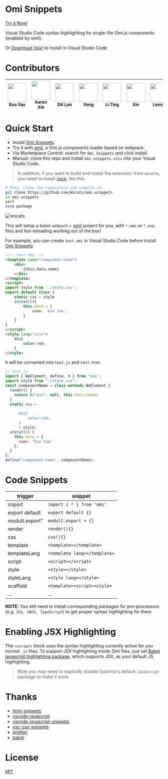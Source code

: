 # Omi Snippets

[Try it Now!](https://marketplace.visualstudio.com/items?itemName=Wscats.omi-snippets)

Visual Studio Code syntax highlighting for single-file Omi.js components (enabled by omil).

Or [Download Vsix!](https://github.com/Wscats/omi-snippets/releases/download/0.41/omi-snippets-0.4.1.vsix) to install in Visual Studio Code

# Contributors

| [<img src="https://avatars1.githubusercontent.com/u/17243165?s=460&v=4" width="60px;"/><br /><sub>Eno Yao</sub>](https://github.com/Wscats)| [<img src="https://avatars2.githubusercontent.com/u/5805270?s=460&v=4" width="60px;"/><br /><sub>Aaron Xie</sub>](https://github.com/aaron-xie)| [<img src="https://avatars3.githubusercontent.com/u/12515367?s=460&v=4" width="60px;"/><br /><sub>DK Lan</sub>](https://github.com/dk-lan)| [<img src="https://avatars1.githubusercontent.com/u/30917929?s=460&v=4" width="60px;"/><br /><sub>Yong</sub>](https://github.com/flowerField)| [<img src="https://avatars3.githubusercontent.com/u/33544236?s=460&v=4" width="60px;"/><br /><sub>Li Ting</sub>](https://github.com/Liting1)| <img src="https://wscats.github.io/omi-snippets/images/xin.jpg" width="60px;"/><br /><sub>Xin</sub>| <img src="https://wscats.github.io/omi-snippets/images/lemon.jpg" width="60px;"/><br /><sub>Lemon</sub>  |  <img src="https://wscats.github.io/omi-snippets/images/jing.jpg" width="60px;"/><br /><sub>Jing</sub>  |  <img src="https://wscats.github.io/omi-snippets/images/lin.jpg" width="60px;"/><br /><sub>Lin</sub>  | [<img src="https://avatars3.githubusercontent.com/u/42401429?s=460&v=4" width="60px;"/><br /><sub>Wang Sha</sub>](https://github.com/fllowerrbb)| 
| - | - | - | - | - | - | - | - | - | - |

# Quick Start

- Install [Omi Snippets](https://marketplace.visualstudio.com/items?itemName=Wscats.omi-snippets).
- Try it with [omil](https://github.com/Wscats/omil), a Omi.js components loader based on webpack.
- Via Marketplace Control: search for `Omi Snippets` and click install.
- Manual: clone this repo and install `omi-snippets.vsix` into your Visual Studio Code.
> In addition, if you want to build and install the extension from source, you need to install [vsce](https://code.visualstudio.com/api/working-with-extensions/publishing-extension), like this.

```bash
# Then, clone the repository and compile it.
git clone https://github.com/Wscats/omi-snippets
cd omi-snippets
yarn
vsce package
```
![wscats](https://wscats.github.io/omi-snippets/images/omi-snippets.gif)

This will setup a basic `webpack` + [omil](https://github.com/Wscats/omil) project for you, with `*.omi` or `*.eno` files and hot-reloading working out of the box!

For example, you can create `test.omi` in Visual Studio Code before install [Omi Snippets](https://marketplace.visualstudio.com/items?itemName=Wscats.omi-snippets)
```html
<!-- test.omi -->
<template name="component-name">
    <div>
        {this.data.name}
    </div>
</template>
<script>
import style from './style.css';
export default class {
    static css = style
    install(){
        this.data = {
            name: 'Eno Yao',
        }
    }
}
</script>
<style lang="scss">
    div{
        color:red;
    }
</style>
```

It will be converted into `test.js` and `test.html`
```jsx
// test.js
import { WeElement, define, h } from "omi";
import style from "./style.css";
const componentName = class extends WeElement {
  render() {
    return h("div", null, this.data.name);
  }
  static css =
    `
      div{
          color:red;
      }
    ` + style;
  install() {
    this.data = {
      name: "Eno Yao"
    };
  }
};
define("component-name", componentName);
```

# Code Snippets

|trigger|snippet|
|-|-|
|import|`import { * } from 'omi'`|
|export default|`export default {}`|
|modult.export"|`modult.export = {}`|
|render|`render(){}`|
|css|`css(){}`|
|template|`<template></template>`|
|templateLang|`<template lang></template>`|
|script|`<script></script>`|
|style|`<style></style>`|
|styleLang|`<style lang></style>`|
|scaffold|`<template><script><style>`|
|...|...|

**NOTE:** You still need to install corresponding packages for pre-processors (e.g. `JSX, SASS, TypeScript`) to get proper syntax highlighting for them.

# Enabling JSX Highlighting

The `<script>` block uses the syntax highlighting currently active for you normal `.js` files. To support JSX highlighting inside Omi files, just set [Babel javascript highlighting package](https://packagecontrol.io/packages/Babel), which supports JSX, as your default JS highlighting. 

> Note you may need to explicitly disable Sublime's default `JavaScript` package to make it work.




# Thanks

- [html-snippets](https://github.com/abusaidm/html-snippets)
- [vscode-javascript](https://github.com/xabikos/vscode-javascript)
- [vscode-javascript-snippets](https://github.com/nathanchapman/vscode-javascript-snippets)
- [vsc-css-snippets](https://github.com/joy-yu/vsc-css-snippets)
- [prettier](https://prettier.io/)
- [babel](https://babeljs.io/)

# License

[MIT](http://opensource.org/licenses/MIT)
